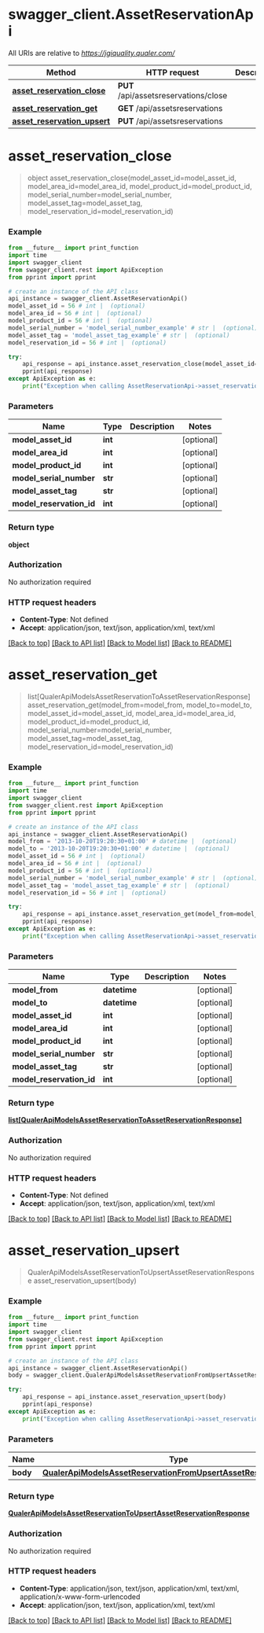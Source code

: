 # swagger_client.AssetReservationApi

All URIs are relative to *https://jgiquality.qualer.com/*

Method | HTTP request | Description
------------- | ------------- | -------------
[**asset_reservation_close**](AssetReservationApi.md#asset_reservation_close) | **PUT** /api/assetsreservations/close | 
[**asset_reservation_get**](AssetReservationApi.md#asset_reservation_get) | **GET** /api/assetsreservations | 
[**asset_reservation_upsert**](AssetReservationApi.md#asset_reservation_upsert) | **PUT** /api/assetsreservations | 

# **asset_reservation_close**
> object asset_reservation_close(model_asset_id=model_asset_id, model_area_id=model_area_id, model_product_id=model_product_id, model_serial_number=model_serial_number, model_asset_tag=model_asset_tag, model_reservation_id=model_reservation_id)



### Example
```python
from __future__ import print_function
import time
import swagger_client
from swagger_client.rest import ApiException
from pprint import pprint

# create an instance of the API class
api_instance = swagger_client.AssetReservationApi()
model_asset_id = 56 # int |  (optional)
model_area_id = 56 # int |  (optional)
model_product_id = 56 # int |  (optional)
model_serial_number = 'model_serial_number_example' # str |  (optional)
model_asset_tag = 'model_asset_tag_example' # str |  (optional)
model_reservation_id = 56 # int |  (optional)

try:
    api_response = api_instance.asset_reservation_close(model_asset_id=model_asset_id, model_area_id=model_area_id, model_product_id=model_product_id, model_serial_number=model_serial_number, model_asset_tag=model_asset_tag, model_reservation_id=model_reservation_id)
    pprint(api_response)
except ApiException as e:
    print("Exception when calling AssetReservationApi->asset_reservation_close: %s\n" % e)
```

### Parameters

Name | Type | Description  | Notes
------------- | ------------- | ------------- | -------------
 **model_asset_id** | **int**|  | [optional] 
 **model_area_id** | **int**|  | [optional] 
 **model_product_id** | **int**|  | [optional] 
 **model_serial_number** | **str**|  | [optional] 
 **model_asset_tag** | **str**|  | [optional] 
 **model_reservation_id** | **int**|  | [optional] 

### Return type

**object**

### Authorization

No authorization required

### HTTP request headers

 - **Content-Type**: Not defined
 - **Accept**: application/json, text/json, application/xml, text/xml

[[Back to top]](#) [[Back to API list]](../README.md#documentation-for-api-endpoints) [[Back to Model list]](../README.md#documentation-for-models) [[Back to README]](../README.md)

# **asset_reservation_get**
> list[QualerApiModelsAssetReservationToAssetReservationResponse] asset_reservation_get(model_from=model_from, model_to=model_to, model_asset_id=model_asset_id, model_area_id=model_area_id, model_product_id=model_product_id, model_serial_number=model_serial_number, model_asset_tag=model_asset_tag, model_reservation_id=model_reservation_id)



### Example
```python
from __future__ import print_function
import time
import swagger_client
from swagger_client.rest import ApiException
from pprint import pprint

# create an instance of the API class
api_instance = swagger_client.AssetReservationApi()
model_from = '2013-10-20T19:20:30+01:00' # datetime |  (optional)
model_to = '2013-10-20T19:20:30+01:00' # datetime |  (optional)
model_asset_id = 56 # int |  (optional)
model_area_id = 56 # int |  (optional)
model_product_id = 56 # int |  (optional)
model_serial_number = 'model_serial_number_example' # str |  (optional)
model_asset_tag = 'model_asset_tag_example' # str |  (optional)
model_reservation_id = 56 # int |  (optional)

try:
    api_response = api_instance.asset_reservation_get(model_from=model_from, model_to=model_to, model_asset_id=model_asset_id, model_area_id=model_area_id, model_product_id=model_product_id, model_serial_number=model_serial_number, model_asset_tag=model_asset_tag, model_reservation_id=model_reservation_id)
    pprint(api_response)
except ApiException as e:
    print("Exception when calling AssetReservationApi->asset_reservation_get: %s\n" % e)
```

### Parameters

Name | Type | Description  | Notes
------------- | ------------- | ------------- | -------------
 **model_from** | **datetime**|  | [optional] 
 **model_to** | **datetime**|  | [optional] 
 **model_asset_id** | **int**|  | [optional] 
 **model_area_id** | **int**|  | [optional] 
 **model_product_id** | **int**|  | [optional] 
 **model_serial_number** | **str**|  | [optional] 
 **model_asset_tag** | **str**|  | [optional] 
 **model_reservation_id** | **int**|  | [optional] 

### Return type

[**list[QualerApiModelsAssetReservationToAssetReservationResponse]**](QualerApiModelsAssetReservationToAssetReservationResponse.md)

### Authorization

No authorization required

### HTTP request headers

 - **Content-Type**: Not defined
 - **Accept**: application/json, text/json, application/xml, text/xml

[[Back to top]](#) [[Back to API list]](../README.md#documentation-for-api-endpoints) [[Back to Model list]](../README.md#documentation-for-models) [[Back to README]](../README.md)

# **asset_reservation_upsert**
> QualerApiModelsAssetReservationToUpsertAssetReservationResponse asset_reservation_upsert(body)



### Example
```python
from __future__ import print_function
import time
import swagger_client
from swagger_client.rest import ApiException
from pprint import pprint

# create an instance of the API class
api_instance = swagger_client.AssetReservationApi()
body = swagger_client.QualerApiModelsAssetReservationFromUpsertAssetReservationModel() # QualerApiModelsAssetReservationFromUpsertAssetReservationModel | 

try:
    api_response = api_instance.asset_reservation_upsert(body)
    pprint(api_response)
except ApiException as e:
    print("Exception when calling AssetReservationApi->asset_reservation_upsert: %s\n" % e)
```

### Parameters

Name | Type | Description  | Notes
------------- | ------------- | ------------- | -------------
 **body** | [**QualerApiModelsAssetReservationFromUpsertAssetReservationModel**](QualerApiModelsAssetReservationFromUpsertAssetReservationModel.md)|  | 

### Return type

[**QualerApiModelsAssetReservationToUpsertAssetReservationResponse**](QualerApiModelsAssetReservationToUpsertAssetReservationResponse.md)

### Authorization

No authorization required

### HTTP request headers

 - **Content-Type**: application/json, text/json, application/xml, text/xml, application/x-www-form-urlencoded
 - **Accept**: application/json, text/json, application/xml, text/xml

[[Back to top]](#) [[Back to API list]](../README.md#documentation-for-api-endpoints) [[Back to Model list]](../README.md#documentation-for-models) [[Back to README]](../README.md)

